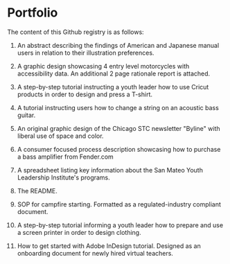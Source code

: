 # Portfolio

The content of this Github registry is as follows:

1) An abstract describing the findings of American and Japanese manual users in relation to their illustration preferences. 

2) A graphic design showcasing 4 entry level motorcycles with accessibility data. An additional 2 page rationale report is attached.

3) A step-by-step tutorial instructing a youth leader how to use Cricut products in order to design and press a T-shirt.

4) A tutorial instructing users how to change a string on an acoustic bass guitar.

5) An original graphic design of the Chicago STC newsletter "Byline" with liberal use of space and color.

6) A consumer focused process description showcasing how to purchase a bass amplifier from Fender.com

7) A spreadsheet listing key information about the San Mateo Youth Leadership Institute's programs.

8) The README.

9) SOP for campfire starting. Formatted as a regulated-industry compliant document.

10) A step-by-step tutorial informing a youth leader how to prepare and use a screen printer in order to design clothing. 

11) How to get started with Adobe InDesign tutorial. Designed as an onboarding document for newly hired virtual teachers. 
